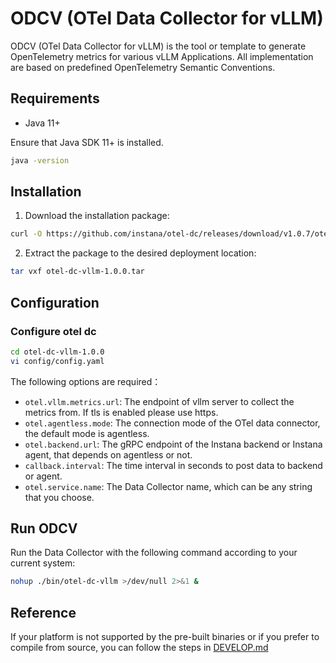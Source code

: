 # ODCV (OTel Data Collector for vLLM)

ODCV (OTel Data Collector for vLLM) is the tool or template to generate OpenTelemetry metrics for various vLLM Applications. All implementation are based on predefined OpenTelemetry Semantic Conventions.

## Requirements

- Java 11+

Ensure that Java SDK 11+ is installed.
```bash
java -version
```

## Installation

1) Download the installation package:
```bash
curl -O https://github.com/instana/otel-dc/releases/download/v1.0.7/otel-dc-vllm-1.0.0.tar
```
2) Extract the package to the desired deployment location:
```bash
tar vxf otel-dc-vllm-1.0.0.tar
```

## Configuration

### Configure otel dc
```bash
cd otel-dc-vllm-1.0.0
vi config/config.yaml
```
The following options are required：
- `otel.vllm.metrics.url`: The endpoint of vllm server to collect the metrics from. If tls is enabled please use https.
- `otel.agentless.mode`: The connection mode of the OTel data connector, the default mode is agentless.
- `otel.backend.url`: The gRPC endpoint of the Instana backend or Instana agent, that depends on agentless or not.
- `callback.interval`: The time interval in seconds to post data to backend or agent.
- `otel.service.name`: The Data Collector name, which can be any string that you choose.

## Run ODCV
Run the Data Collector with the following command according to your current system:
```bash
nohup ./bin/otel-dc-vllm >/dev/null 2>&1 &
```

## Reference
If your platform is not supported by the pre-built binaries or if you prefer to compile from source, you can follow the steps in [DEVELOP.md](DEVELOP.md)
